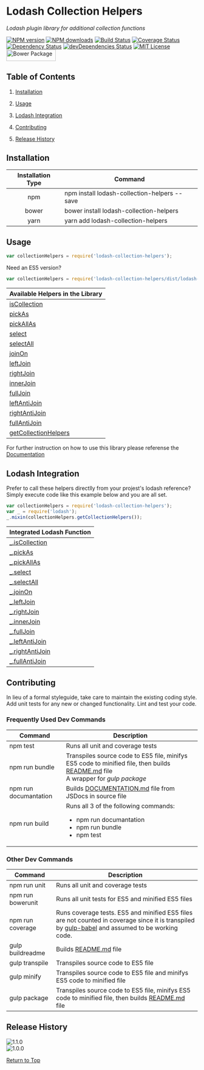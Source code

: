 # Lodash Collection Helpers
*Lodash plugin library for additional collection functions*

[![NPM version](http://img.shields.io/npm/v/lodash-collection-helpers.svg?style=flat)][npm-url] [![NPM downloads](http://img.shields.io/npm/dm/lodash-collection-helpers.svg?style=flat)][npm-url] [![Build Status](https://travis-ci.org/JSystemsTech/lodash-collection-helpers.svg?branch=release%2F1-1-0)][travis-url] <a href="https://coveralls.io/github/JSystemsTech/lodash-collection-helpers?branch=release/1-1-0"><img src="https://coveralls.io/repos/github/JSystemsTech/lodash-collection-helpers/badge.svg?branch=release/1-1-0" alt="Coverage Status" /></a> [![Dependency Status](https://david-dm.org/JSystemsTech/lodash-collection-helpers.svg?style=flat&branch=release%2F1-1-0)][dependencies-url] [![devDependencies Status](https://david-dm.org/JSystemsTech/lodash-collection-helpers/dev-status.svg?branch=release%2F1-1-0)][dev-dependencies-url] [![MIT License](http://img.shields.io/badge/license-MIT-blue.svg?style=flat)][license-url] <a href="https://github.com/JSystemsTech/lodash-collection-helpers#README"><img src="https://github.com/JSystemsTech/lodash-collection-helpers/raw/release/1-1-0/gulpCustomPlugins/customBadges/bower-badge.png" alt="Bower Package" height="30" width="130"></a>
## <a name="5d5f1190-a6d3-4586-8a7e-5a5aedf097d9"></a>Table of Contents
1. [Installation](#fceaff58-e5b8-45c9-ad15-dd418f7ff563)

2. [Usage](#cb0e73dd-229e-4a2b-939d-5353edc2b690)

3. [Lodash Integration](#b4763982-1454-401d-a512-6cd4801cd834)

4. [Contributing](#39cc2d24-4b4e-4ba5-824f-b5a11ed9f73e)

5. [Release History](#8857f24e-bd22-4ad4-a494-26ad13cff584)

## <a name="fceaff58-e5b8-45c9-ad15-dd418f7ff563"></a>Installation
| Installation Type | Command |
| :----: | ---- |
| npm | npm install lodash-collection-helpers --save |
| bower | bower install lodash-collection-helpers |
| yarn | yarn add lodash-collection-helpers |

## <a name="cb0e73dd-229e-4a2b-939d-5353edc2b690"></a>Usage
``` javascript
var collectionHelpers = require('lodash-collection-helpers');
```

Need an ES5 version?

``` javascript
var collectionHelpers = require('lodash-collection-helpers/dist/lodash-collection-helpers-es5');
```

| Available Helpers in the Library |
| ---- |
| [isCollection][isCollection-url] |
| [pickAs][pickAs-url] |
| [pickAllAs][pickAllAs-url] |
| [select][select-url] |
| [selectAll][selectAll-url] |
| [joinOn][joinOn-url] |
| [leftJoin][leftJoin-url] |
| [rightJoin][rightJoin-url] |
| [innerJoin][innerJoin-url] |
| [fullJoin][fullJoin-url] |
| [leftAntiJoin][leftAntiJoin-url] |
| [rightAntiJoin][rightAntiJoin-url] |
| [fullAntiJoin][fullAntiJoin-url] |
| [getCollectionHelpers][getCollectionHelpers-url] |

For further instruction on how to use this library please referense the [Documentation][documentation-url]

## <a name="b4763982-1454-401d-a512-6cd4801cd834"></a>Lodash Integration
Prefer to call these helpers directlly from your projest's lodash reference?
Simply execute code like this example below and you are all set.

``` javascript
var collectionHelpers = require('lodash-collection-helpers');
var _ = require('lodash');
_.mixin(collectionHelpers.getCollectionHelpers());
```

| Integrated Lodash Function |
| ---- |
| [_.isCollection][isCollection-url] |
| [_.pickAs][pickAs-url] |
| [_.pickAllAs][pickAllAs-url] |
| [_.select][select-url] |
| [_.selectAll][selectAll-url] |
| [_.joinOn][joinOn-url] |
| [_.leftJoin][leftJoin-url] |
| [_.rightJoin][rightJoin-url] |
| [_.innerJoin][innerJoin-url] |
| [_.fullJoin][fullJoin-url] |
| [_.leftAntiJoin][leftAntiJoin-url] |
| [_.rightAntiJoin][rightAntiJoin-url] |
| [_.fullAntiJoin][fullAntiJoin-url] |

## <a name="39cc2d24-4b4e-4ba5-824f-b5a11ed9f73e"></a>Contributing
In lieu of a formal styleguide, take care to maintain the existing coding style.
Add unit tests for any new or changed functionality. Lint and test your code.

### Frequently Used Dev Commands
| Command | Description |
| ---- | ---- |
| npm test | Runs all unit and coverage tests |
| npm run bundle | Transpiles source code to ES5 file, minifys ES5 code to minified file, then builds [README.md][readme-url] file <br> A wrapper for *gulp package* |
| npm run documantation | Builds [DOCUMENTATION.md][documentation-url] file from JSDocs in source file |
| npm run build | Runs all 3 of the following commands: <br><ul><li>npm run documantation</li><li>npm run bundle</li><li>npm test</li></ul> |

### Other Dev Commands
| Command | Description |
| ---- | ---- |
| npm run unit | Runs all unit and coverage tests |
| npm run bowerunit | Runs all unit tests for ES5 and minified ES5 files |
| npm run coverage | Runs coverage tests. ES5 and minified ES5 files are not counted in coverage since it is transpiled by [gulp-babel](https://www.npmjs.com/package/gulp-babel) and assumed to be working code. |
| gulp buildreadme | Builds [README.md][readme-url] file |
| gulp transpile | Transpiles source code to ES5 file |
| gulp minify | Transpiles source code to ES5 file and minifys ES5 code to minified file |
| gulp package | Transpiles source code to ES5 file, minifys ES5 code to minified file, then builds [README.md][readme-url] file |

## <a name="8857f24e-bd22-4ad4-a494-26ad13cff584"></a>Release History
![1.1.0](https://img.shields.io/badge/1.1.0-Add_indexBy_and_uniqify_helpers-green.svg?style=social)<br>![1.0.0](https://img.shields.io/badge/1.0.0-Initial_release-green.svg?style=social)

[Return to Top](#5d5f1190-a6d3-4586-8a7e-5a5aedf097d9)

[license-url]: LICENSE
[npm-url]: https://www.npmjs.com/package/lodash-collection-helpers
[travis-url]: https://travis-ci.org/JSystemsTech/lodash-collection-helpers?branch=release%2F1-1-0
[dependencies-url]: https://david-dm.org/JSystemsTech/lodash-collection-helpers?branch=release%2F1-1-0
[dev-dependencies-url]:https://david-dm.org/JSystemsTech/lodash-collection-helpers?type=dev&branch=release%2F1-1-0
[coverage-url]: https://coveralls.io/github/JSystemsTech/lodash-collection-helpers?branch=release%2F1-1-0
[documentation-url]: https://github.com/JSystemsTech/lodash-collection-helpers/blob/release/1-1-0/DOCUMENTATION.md
[readme-url]: https://github.com/JSystemsTech/lodash-collection-helpers/blob/release/1-1-0/README.md
[isCollection-url]: https://github.com/JSystemsTech/lodash-collection-helpers/blob/release/1-1-0/DOCUMENTATION.md#iscollection
[pickAs-url]: https://github.com/JSystemsTech/lodash-collection-helpers/blob/release/1-1-0/DOCUMENTATION.md#pickas
[pickAllAs-url]: https://github.com/JSystemsTech/lodash-collection-helpers/blob/release/1-1-0/DOCUMENTATION.md#pickallas
[select-url]: https://github.com/JSystemsTech/lodash-collection-helpers/blob/release/1-1-0/DOCUMENTATION.md#select
[selectAll-url]: https://github.com/JSystemsTech/lodash-collection-helpers/blob/release/1-1-0/DOCUMENTATION.md#selectall
[joinOn-url]: https://github.com/JSystemsTech/lodash-collection-helpers/blob/release/1-1-0/DOCUMENTATION.md#joinon
[leftJoin-url]: https://github.com/JSystemsTech/lodash-collection-helpers/blob/release/1-1-0/DOCUMENTATION.md#leftjoin
[rightJoin-url]: https://github.com/JSystemsTech/lodash-collection-helpers/blob/release/1-1-0/DOCUMENTATION.md#rightjoin
[innerJoin-url]: https://github.com/JSystemsTech/lodash-collection-helpers/blob/release/1-1-0/DOCUMENTATION.md#innerjoin
[fullJoin-url]: https://github.com/JSystemsTech/lodash-collection-helpers/blob/release/1-1-0/DOCUMENTATION.md#fulljoin
[leftAntiJoin-url]: https://github.com/JSystemsTech/lodash-collection-helpers/blob/release/1-1-0/DOCUMENTATION.md#leftantijoin
[rightAntiJoin-url]: https://github.com/JSystemsTech/lodash-collection-helpers/blob/release/1-1-0/DOCUMENTATION.md#rightantijoin
[fullAntiJoin-url]: https://github.com/JSystemsTech/lodash-collection-helpers/blob/release/1-1-0/DOCUMENTATION.md#fullantijoin
[indexBy-url]: https://github.com/JSystemsTech/lodash-collection-helpers/blob/release/1-1-0/DOCUMENTATION.md#indexby
[uniqify-url]: https://github.com/JSystemsTech/lodash-collection-helpers/blob/release/1-1-0/DOCUMENTATION.md#uniqify
[getCollectionHelpers-url]: https://github.com/JSystemsTech/lodash-collection-helpers/blob/release/1-1-0/DOCUMENTATION.md#getcollectionhelpers